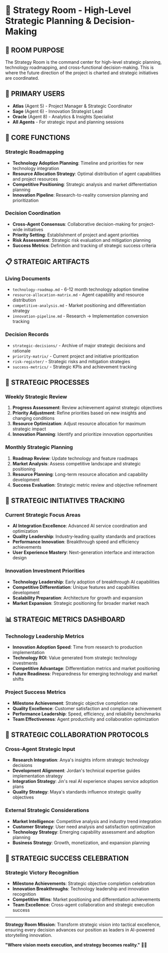 # 🎯 Strategy Room - High-Level Strategic Planning & Decision-Making

## 🌟 **ROOM PURPOSE**
The Strategy Room is the command center for high-level strategic planning, technology roadmapping, and cross-functional decision-making. This is where the future direction of the project is charted and strategic initiatives are coordinated.

## 👥 **PRIMARY USERS**
- **Atlas** (Agent 5) - Project Manager & Strategic Coordinator
- **Sage** (Agent 6) - Innovation Strategist Lead
- **Oracle** (Agent 8) - Analytics & Insights Specialist
- **All Agents** - For strategic input and planning sessions

## 🎯 **CORE FUNCTIONS**

### **Strategic Roadmapping**
- **Technology Adoption Planning**: Timeline and priorities for new technology integration
- **Resource Allocation Strategy**: Optimal distribution of agent capabilities and project resources
- **Competitive Positioning**: Strategic analysis and market differentiation planning
- **Innovation Pipeline**: Research-to-reality conversion planning and prioritization

### **Decision Coordination**
- **Cross-Agent Consensus**: Collaborative decision-making for project-wide initiatives
- **Priority Setting**: Establishment of project and agent priorities
- **Risk Assessment**: Strategic risk evaluation and mitigation planning
- **Success Metrics**: Definition and tracking of strategic success criteria

## 📋 **STRATEGIC ARTIFACTS**

### **Living Documents**
- `technology-roadmap.md` - 6-12 month technology adoption timeline
- `resource-allocation-matrix.md` - Agent capability and resource distribution
- `competitive-analysis.md` - Market positioning and differentiation strategy
- `innovation-pipeline.md` - Research → Implementation conversion tracking

### **Decision Records**
- `strategic-decisions/` - Archive of major strategic decisions and rationale
- `priority-matrix/` - Current project and initiative prioritization
- `risk-register/` - Strategic risks and mitigation strategies
- `success-metrics/` - Strategic KPIs and achievement tracking

## 🔄 **STRATEGIC PROCESSES**

### **Weekly Strategic Review**
1. **Progress Assessment**: Review achievement against strategic objectives
2. **Priority Adjustment**: Refine priorities based on new insights and changing conditions
3. **Resource Optimization**: Adjust resource allocation for maximum strategic impact
4. **Innovation Planning**: Identify and prioritize innovation opportunities

### **Monthly Strategic Planning**
1. **Roadmap Review**: Update technology and feature roadmaps
2. **Market Analysis**: Assess competitive landscape and strategic positioning
3. **Resource Planning**: Long-term resource allocation and capability development
4. **Success Evaluation**: Strategic metric review and objective refinement

## 🚀 **STRATEGIC INITIATIVES TRACKING**

### **Current Strategic Focus Areas**
- **AI Integration Excellence**: Advanced AI service coordination and optimization
- **Quality Leadership**: Industry-leading quality standards and practices
- **Performance Innovation**: Breakthrough speed and efficiency achievements
- **User Experience Mastery**: Next-generation interface and interaction design

### **Innovation Investment Priorities**
- **Technology Leadership**: Early adoption of breakthrough AI capabilities
- **Competitive Differentiation**: Unique features and capabilities development
- **Scalability Preparation**: Architecture for growth and expansion
- **Market Expansion**: Strategic positioning for broader market reach

## 📊 **STRATEGIC METRICS DASHBOARD**

### **Technology Leadership Metrics**
- **Innovation Adoption Speed**: Time from research to production implementation
- **Technology ROI**: Value generated from strategic technology investments
- **Competitive Advantage**: Differentiation metrics and market positioning
- **Future Readiness**: Preparedness for emerging technology and market shifts

### **Project Success Metrics**
- **Milestone Achievement**: Strategic objective completion rate
- **Quality Excellence**: Customer satisfaction and compliance achievement
- **Performance Leadership**: Speed, efficiency, and reliability benchmarks
- **Team Effectiveness**: Agent productivity and collaboration optimization

## 🎯 **STRATEGIC COLLABORATION PROTOCOLS**

### **Cross-Agent Strategic Input**
- **Research Integration**: Anya's insights inform strategic technology decisions
- **Development Alignment**: Jordan's technical expertise guides implementation strategy
- **Integration Strategy**: Jin's real AI experience shapes service adoption plans
- **Quality Strategy**: Maya's standards influence strategic quality objectives

### **External Strategic Considerations**
- **Market Intelligence**: Competitive analysis and industry trend integration
- **Customer Strategy**: User need analysis and satisfaction optimization
- **Technology Strategy**: Emerging capability assessment and adoption planning
- **Business Strategy**: Growth, monetization, and expansion planning

## 🎉 **STRATEGIC SUCCESS CELEBRATION**

### **Strategic Victory Recognition**
- **Milestone Achievements**: Strategic objective completion celebration
- **Innovation Breakthroughs**: Technology leadership and innovation recognition
- **Competitive Wins**: Market positioning and differentiation achievements
- **Team Excellence**: Cross-agent collaboration and strategic execution success

---

**Strategy Room Mission**: Transform strategic vision into tactical excellence, ensuring every decision advances our position as leaders in AI-powered storytelling innovation.

**"Where vision meets execution, and strategy becomes reality."** 🎯✨